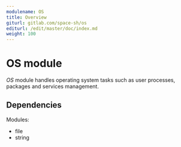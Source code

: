 ```yaml
---
modulename: OS
title: Overview
giturl: gitlab.com/space-sh/os
editurl: /edit/master/doc/index.md
weight: 100
---
```

# OS module

_OS_ module handles operating system tasks such as user processes, packages and services management.


## Dependencies

Modules:  
+ file  
+ string  
